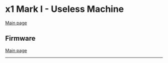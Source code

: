 # x1 Mark I - Useless Machine

[Main page]

## Firmware

[Main page]

---

[Main page]: ../README.md
